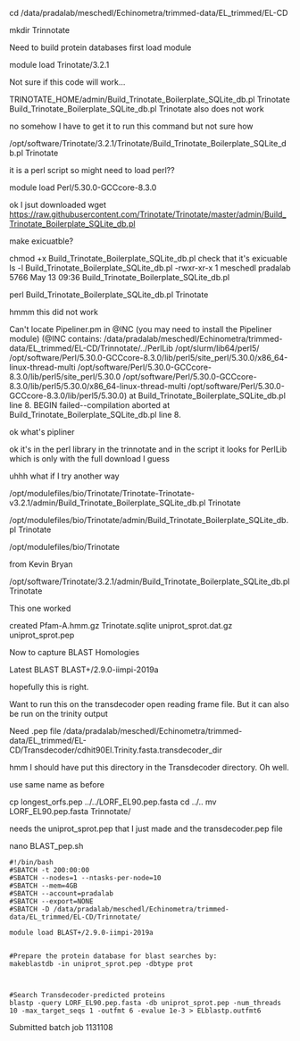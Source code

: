  cd /data/pradalab/meschedl/Echinometra/trimmed-data/EL_trimmed/EL-CD

 mkdir Trinnotate

Need to build protein databases
first load module


 module load Trinotate/3.2.1

Not sure if this code will work...

TRINOTATE_HOME/admin/Build_Trinotate_Boilerplate_SQLite_db.pl  Trinotate
Build_Trinotate_Boilerplate_SQLite_db.pl  Trinotate
also does not work

no somehow I have to get it to run this command but not sure how



/opt/software/Trinotate/3.2.1/Trinotate/Build_Trinotate_Boilerplate_SQLite_db.pl  Trinotate

it is a perl script so might need to load perl??

module load Perl/5.30.0-GCCcore-8.3.0

ok I jsut downloaded wget https://raw.githubusercontent.com/Trinotate/Trinotate/master/admin/Build_Trinotate_Boilerplate_SQLite_db.pl

make exicuatble?

chmod +x Build_Trinotate_Boilerplate_SQLite_db.pl
check that it's exicuable
ls -l Build_Trinotate_Boilerplate_SQLite_db.pl
-rwxr-xr-x 1 meschedl pradalab 5766 May 13 09:36 Build_Trinotate_Boilerplate_SQLite_db.pl

perl Build_Trinotate_Boilerplate_SQLite_db.pl Trinotate

hmmm this did not work

Can't locate Pipeliner.pm in @INC (you may need to install the Pipeliner module) (@INC contains: /data/pradalab/meschedl/Echinometra/trimmed-data/EL_trimmed/EL-CD/Trinnotate/../PerlLib /opt/slurm/lib64/perl5/ /opt/software/Perl/5.30.0-GCCcore-8.3.0/lib/perl5/site_perl/5.30.0/x86_64-linux-thread-multi /opt/software/Perl/5.30.0-GCCcore-8.3.0/lib/perl5/site_perl/5.30.0 /opt/software/Perl/5.30.0-GCCcore-8.3.0/lib/perl5/5.30.0/x86_64-linux-thread-multi /opt/software/Perl/5.30.0-GCCcore-8.3.0/lib/perl5/5.30.0) at Build_Trinotate_Boilerplate_SQLite_db.pl line 8.
BEGIN failed--compilation aborted at Build_Trinotate_Boilerplate_SQLite_db.pl line 8.

ok what's pipliner

ok it's in the perl library in the trinnotate
and in the script it looks for PerlLib
which is only with the full download I guess


uhhh what if I try another way

/opt/modulefiles/bio/Trinotate/Trinotate-Trinotate-v3.2.1/admin/Build_Trinotate_Boilerplate_SQLite_db.pl Trinotate

/opt/modulefiles/bio/Trinotate/admin/Build_Trinotate_Boilerplate_SQLite_db.pl Trinotate


 /opt/modulefiles/bio/Trinotate


from Kevin Bryan

/opt/software/Trinotate/3.2.1/admin/Build_Trinotate_Boilerplate_SQLite_db.pl Trinotate

This one worked



created Pfam-A.hmm.gz  Trinotate.sqlite  uniprot_sprot.dat.gz  uniprot_sprot.pep

Now to capture BLAST Homologies

Latest BLAST
BLAST+/2.9.0-iimpi-2019a

hopefully this is right.

Want to run this on the transdecoder open reading frame file. But it can also be run on the trinity output

Need .pep file
/data/pradalab/meschedl/Echinometra/trimmed-data/EL_trimmed/EL-CD/Transdecoder/cdhit90El.Trinity.fasta.transdecoder_dir

hmm I should have put this directory in the Transdecoder directory. Oh well.

use same name as before

cp longest_orfs.pep ../../LORF_EL90.pep.fasta
cd ../..
mv LORF_EL90.pep.fasta Trinnotate/


needs the uniprot_sprot.pep that I just made and the transdecoder.pep file


nano BLAST_pep.sh
 ```
#!/bin/bash
#SBATCH -t 200:00:00
#SBATCH --nodes=1 --ntasks-per-node=10
#SBATCH --mem=4GB
#SBATCH --account=pradalab
#SBATCH --export=NONE
#SBATCH -D /data/pradalab/meschedl/Echinometra/trimmed-data/EL_trimmed/EL-CD/Trinnotate/

module load BLAST+/2.9.0-iimpi-2019a


#Prepare the protein database for blast searches by:  
makeblastdb -in uniprot_sprot.pep -dbtype prot



#Search Transdecoder-predicted proteins  
blastp -query LORF_EL90.pep.fasta -db uniprot_sprot.pep -num_threads 10 -max_target_seqs 1 -outfmt 6 -evalue 1e-3 > ELblastp.outfmt6
```

Submitted batch job 1131108
